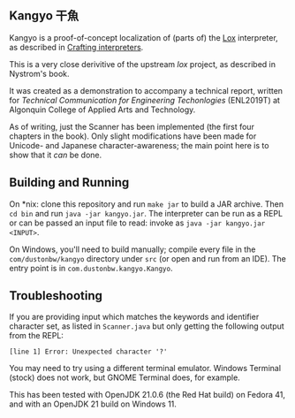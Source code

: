 ## Kangyo 干魚

Kangyo is a proof-of-concept localization of (parts of) the [Lox](https://github.com/munificent/craftinginterpreters) interpreter, as described in [Crafting interpreters](https://craftinginterpreters.com).

This is a very close derivitive of the upstream *lox* project, as described in
Nystrom's book.

It was created as a demonstration to accompany a technical report, written for
*Technical Communication for Engineering Techonlogies*
(ENL2019T) at Algonquin College of Applied Arts and Technology.

As of writing, just the Scanner has been implemented (the first four chapters
in the book). Only slight modifications have been made for Unicode- and Japanese
character-awareness; the main point here is to show that it *can* be done.

## Building and Running

On \*nix: clone this repository and run `make jar` to build a JAR archive. Then
`cd bin` and run `java -jar kangyo.jar`. The interpreter can be run as a REPL
or can be passed an input file to read: invoke as `java -jar kangyo.jar
<INPUT>`.

On Windows, you'll need to build manually; compile every file in the
`com/dustonbw/kangyo` directory under `src` (or open and run from an IDE). 
The entry point is in `com.dustonbw.kangyo.Kangyo`.

## Troubleshooting

If you are providing input which matches the keywords and identifier character
set, as listed in `Scanner.java` but only getting the following output from the
REPL:
```
[line 1] Error: Unexpected character '?'
```
You may need to try using a different terminal emulator. Windows Terminal (stock)
does not work, but GNOME Terminal does, for example.

This has been tested with OpenJDK 21.0.6 (the Red Hat build) on Fedora 41, and
with an OpenJDK 21 build on Windows 11.
